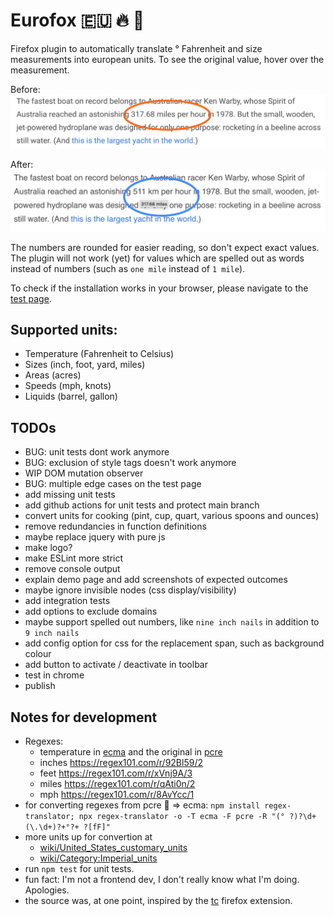 # Eurofox 🇪🇺 🔥 🦊

Firefox plugin to automatically translate ° Fahrenheit and size measurements into european units.
To see the original value, hover over the measurement.

Before:
![Without the plugin](./images/no-plugin-circle.png "Without the plugin")

After:
![With the plugin](./images/yes-plugin-circle.png "With the plugin")


The numbers are rounded for easier reading, so don't expect exact values.
The plugin will not work (yet) for values which are spelled out as words instead of numbers (such as `one mile` instead of `1 mile`).


To check if the installation works in your browser, please navigate to the [test page](demo/test.html).

## Supported units:

* Temperature (Fahrenheit to Celsius)
* Sizes (inch, foot, yard, miles)
* Areas (acres)
* Speeds (mph, knots)
* Liquids (barrel, gallon)

## TODOs

* BUG: unit tests dont work anymore
* BUG: exclusion of style tags doesn't work anymore
* WIP DOM mutation observer
* BUG: multiple edge cases on the test page
* add missing unit tests
* add github actions for unit tests and protect main branch
* convert units for cooking (pint, cup, quart, various spoons and ounces)
* remove redundancies in function definitions
* maybe replace jquery with pure js
* make logo?
* make ESLint more strict
* remove console output
* explain demo page and add screenshots of expected outcomes
* maybe ignore invisible nodes (css display/visibility)
* add integration tests
* add options to exclude domains
* maybe support spelled out numbers, like `nine inch nails` in addition to `9 inch nails`
* add config option for css for the replacement span, such as background colour
* add button to activate / deactivate in toolbar
* test in chrome
* publish

## Notes for development

* Regexes:
    - temperature in [ecma](https://regex101.com/r/Wrpp4x/2) and the original in [pcre](https://regex101.com/r/Ak5Joj/1)
    - inches https://regex101.com/r/92Bl59/2
    - feet https://regex101.com/r/xVnj9A/3
    - miles https://regex101.com/r/qAti0n/2
    - mph https://regex101.com/r/8AvYcc/1
* for converting regexes from pcre 🧠 => ecma:
	`npm install regex-translator; npx regex-translator -o -T ecma -F pcre -R "(° ?)?\d+(\.\d+)?+°?+ ?[fF]"`
* more units up for convertion at
    - [wiki/United_States_customary_units](https://simple.wikipedia.org/wiki/United_States_customary_units)
    - [wiki/Category:Imperial_units](https://en.wikipedia.org/wiki/Category:Imperial_units)
* run `npm test` for unit tests.
* fun fact: I'm not a frontend dev, I don't really know what I'm doing. Apologies.
* the source was, at one point, inspired by the [tc](https://github.com/spb/tc) firefox extension.

